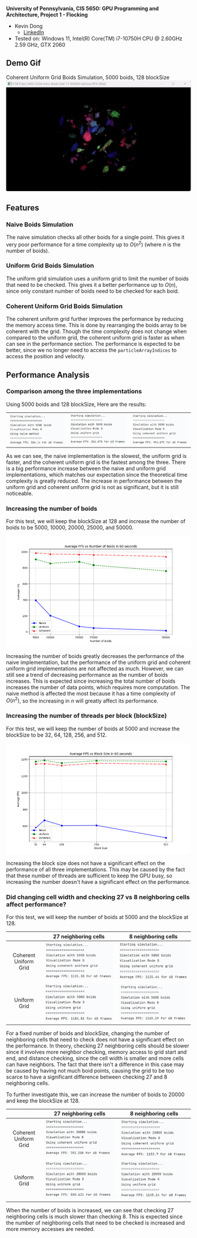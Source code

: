 **University of Pennsylvania, CIS 5650: GPU Programming and Architecture,
Project 1 - Flocking**

* Kevin Dong
  * [LinkedIn](www.linkedin.com/in/xingyu-dong)
* Tested on: Windows 11, Intel(R) Core(TM) i7-10750H CPU @ 2.60GHz 2.59 GHz, GTX 2060

## Demo Gif

Coherent Uniform Grid Boids Simulation, 5000 boids, 128 blockSize
![](images/demo_2.gif)

## Features

### Naive Boids Simulation
The naive simulation checks all other boids for a single point. This gives it very poor performance for a time 
complexity up to $O(n^2)$ (where $n$ is the number of boids).

### Uniform Grid Boids Simulation
The uniform grid simulation uses a uniform grid to limit the number of boids that need to be checked. This gives it a 
better performance up to $O(n)$, since only constant number of boids need to be checked for each boid.

### Coherent Uniform Grid Boids Simulation
The coherent uniform grid further improves the performance by reducing the memory access time. This is done by 
rearranging the boids array to be coherent with the grid. Though the time complexity does not change when compared to 
the uniform grid, the coherent uniform grid is faster as when can see in the performance section. The performance is 
expected to be better, since we no longer need to access the `particleArrayIndices` to access the position and velocity.

## Performance Analysis

### Comparison among the three implementations
Using 5000 boids and 128 blockSize, Here are the results:

|                                              |                                                  |                                                    |
|:--------------------------------------------:|:------------------------------------------------:|:--------------------------------------------------:|
| ![naive_5000_128](images/naive_5000_128.png) | ![uniform_5000_128](images/uniform_5000_128.png) | ![coherent_5000_128](images/coherent_5000_128.png) |

As we can see, the naive implementation is the slowest, the uniform grid is faster, and the coherent uniform grid is the 
fastest among the three. There is a big performance increase between the naive and uniform grid implementations, which 
matches our expectation since the theoretical time complexity is greatly reduced. The increase in performance between 
the uniform grid and coherent uniform grid is not as significant, but it is still noticeable.

### Increasing the number of boids
For this test, we will keep the blockSize at 128 and increase the number of boids to be 5000, 10000, 20000, 25000, 
and 50000.

![num_of_boids](images/num_of_boids.png)

Increasing the number of boids greatly decreases the performance of the naive implementation, but the performance of 
the uniform grid and coherent uniform grid implementations are not affected as much. However, we can still see a trend 
of decreasing performance as the number of boids increases. This is expected since increasing the total number of boids 
increases the number of data points, which requires more computation. The naive method is affected the most because it 
has a time complexity of $O(n^2)$, so the increasing in $n$ will greatly affect its performance.

### Increasing the number of threads per block (blockSize)
For this test, we will keep the number of boids at 5000 and increase the blockSize to be 32, 64, 128, 256, and 512.

![block_size](images/block_size.png)

Increasing the block size does not have a significant effect on the performance of all three implementations. This may 
be caused by the fact that these number of threads are sufficient to keep the GPU busy, so increasing the number doesn't 
have a significant effect on the performance.

### Did changing cell width and checking 27 vs 8 neighboring cells affect performance?
For this test, we will keep the number of boids at 5000 and the blockSize at 128. 

|                       |               27 neighboring cells               |              8 neighboring cells               |
|:---------------------:|:------------------------------------------------:|:----------------------------------------------:|
| Coherent Uniform Grid | ![coherent_27_cell](images/coherent_27_cell.png) | ![coherent_8_cell](images/coherent_8_cell.png) |
|     Uniform Grid      |  ![uniform_27_cell](images/uniform_27_cell.png)  |  ![uniform_8_cell](images/uniform_8_cell.png)  |

For a fixed number of boids and blockSize, changing the number of neighboring cells that need to check 
does not have a significant effect on the performance. In theory, checking 27 neighboring cells should be slower since 
it involves more neighbor checking, memory access to grid start and end, and distance checking, since the cell width is 
smaller and more cells can have neighbors. The fact that there isn't a difference in this case may be caused by having 
not much boid points, causing the grid to be too scarce to have a significant difference between checking 27 and 8 
neighboring cells.

To further investigate this, we can increase the number of boids to 20000 and keep the blockSize at 128.

|                       |                     27 neighboring cells                     |                    8 neighboring cells                     |
|:---------------------:|:------------------------------------------------------------:|:----------------------------------------------------------:|
| Coherent Uniform Grid | ![coherent_27_cell_20000](images/coherent_27_cell_20000.png) | ![coherent_8_cell_20000](images/coherent_8_cell_20000.png) |
|     Uniform Grid      |  ![uniform_27_cell_20000](images/uniform_27_cell_20000.png)  |  ![uniform_8_cell_20000](images/uniform_8_cell_20000.png)  |

When the number of boids is increased, we can see that checking 27 neighboring cells is much slower than checking 8. 
This is expected since the number of neighboring cells that need to be checked is increased and more memory accesses 
are needed.